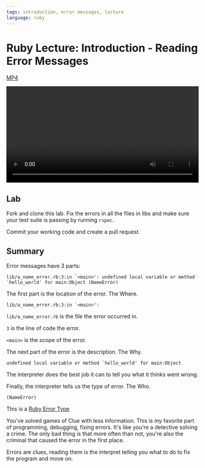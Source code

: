 ```yaml
---
tags: introduction, error messages, lecture
language: ruby
---
```


# Ruby Lecture: Introduction - Reading Error Messages

[MP4](http://flatiron-videos.s3.amazonaws.com/ironboard/ruby/ruby-lecture-reading-error-messages/ruby-lecture-reading-error-messages.mp4)

<video controls width="100%">
  <source src="http://flatiron-videos.s3.amazonaws.com/ironboard/ruby/ruby-lecture-reading-error-messages/ruby-lecture-reading-error-messages.mp4" type="video/mp4" >
    Your browser does not support the video tag. We recommend using Chrome
</video>

## Lab

Fork and clone this lab. Fix the errors in all the files in libs and make sure your test suite is passing by running `rspec`.

Commit your working code and create a pull request.

## Summary

Error messages have 3 parts:

```
lib/a_name_error.rb:3:in `<main>': undefined local variable or method `hello_world' for main:Object (NameError)
```

The first part is the location of the error. The Where.

```
lib/a_name_error.rb:3:in `<main>':
```

`lib/a_name_error.rb` is the file the error occurred in.

`3` is the line of code the error.

`<main>` is the scope of the error.

The next part of the error is the description. The Why.

```
undefined local variable or method `hello_world' for main:Object
```

The interpreter does the best job it can to tell you what it thinks went wrong.

Finally, the interpreter tells us the type of error. The Who.

```
(NameError)
```

This is a [Ruby Error Type](http://www.ruby-doc.org/core-2.2.0/Exception.html)

You've solved games of Clue with less information. This is my favorite part of programming, debugging, fixing errors. It's like you're a detective solving a crime. The only bad thing is that more often than not, you're also the criminal that caused the error in the first place.

Errors are clues, reading them is the interpret telling you what to do to fix the program and move on.